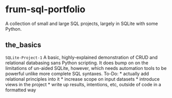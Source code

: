 # frum-sql-portfolio
A collection of small and large SQL projects, largely in SQLite with some Python.

## the_basics
```SQLite-Project-1```
A basic, highly-explained demonstration of CRUD and relational databasing sans Python scripting. It does bump on on the limitations of un-aided SQLite, however, which needs automation tools to be powerful unlike more complete SQL syntaxes.
To-Do:
	* actually add relational principles into it
	* increase scope on input datasets
	* introduce views in the project
	* write up results, intentions, etc, outside of code in a formatted way
